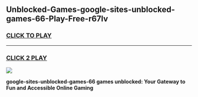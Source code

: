 
## Unblocked-Games-google-sites-unblocked-games-66-Play-Free-r67lv
<h3>
<a href="https://premium76.site?title=google-sites-unblocked-games-66&ref=18A1">CLICK TO PLAY</a></h3>
<hr>

<h3>
<a href="https://premium76.site?title=google-sites-unblocked-games-66&ref=18A1">CLICK 2 PLAY</a>
  
</h3>

<a href="https://premium76.site?title=google-sites-unblocked-games-66&ref=18A1"><img src="https://clearcache.store/games.png"></a>


**google-sites-unblocked-games-66 games unblocked: Your Gateway to Fun and Accessible Online Gaming**

